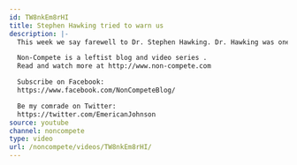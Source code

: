 ```yaml
---
id: TW8nkEm8rHI
title: Stephen Hawking tried to warn us
description: |-
  This week we say farewell to Dr. Stephen Hawking. Dr. Hawking was one of the most brilliant minds in scientific history, and he had a dire warning about the future of society if automation and capitalism are left unchecked.

  Non-Compete is a leftist blog and video series .
  Read and watch more at http://www.non-compete.com

  Subscribe on Facebook:
  https://www.facebook.com/NonCompeteBlog/

  Be my comrade on Twitter:
  https://twitter.com/EmericanJohnson
source: youtube
channel: noncompete
type: video
url: /noncompete/videos/TW8nkEm8rHI/
---
```


